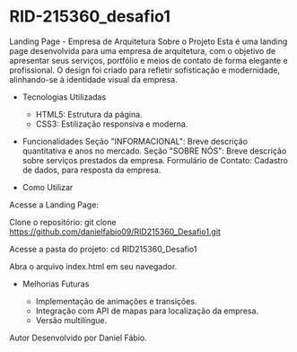 # RID-215360_desafio1

Landing Page - Empresa de Arquitetura
Sobre o Projeto
Esta é uma landing page desenvolvida para uma empresa de arquitetura, com o objetivo de apresentar seus serviços, portfólio e meios de contato de forma elegante e profissional. O design foi criado para refletir sofisticação e modernidade, alinhando-se à identidade visual da empresa.

- Tecnologias Utilizadas

  - HTML5: Estrutura da página.
  - CSS3: Estilização responsiva e moderna.

- Funcionalidades
  Seção "INFORMACIONAL": Breve descrição quantitativa e anos no mercado.
  Seção "SOBRE NÓS": Breve descrição sobre serviços prestados da empresa.
  Formulário de Contato: Cadastro de dados, para resposta da empresa.

- Como Utilizar

Acesse a Landing Page:

Clone o repositório:
git clone https://github.com/danielfabio09/RID215360_Desafio1.git

Acesse a pasta do projeto:
cd RID215360_Desafio1

Abra o arquivo index.html em seu navegador.

- Melhorias Futuras

  - Implementação de animações e transições.
  - Integração com API de mapas para localização da empresa.
  - Versão multilíngue.

Autor
Desenvolvido por Daniel Fábio.
